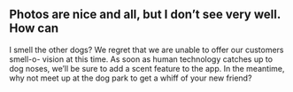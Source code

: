 ## Photos are nice and all, but I don’t see very well. How can
I smell the other dogs?
We regret that we are unable to offer our customers smell-o-
vision at this time.
As soon as human technology catches up to dog noses, we’ll be
sure to add a scent feature to the app.
In the meantime, why not meet up at the dog park to get a whiff
of your new friend?